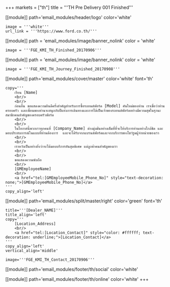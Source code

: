+++
markets = ["th"]
title = '''TH Pre Delivery 001 Finished'''

[[module]]
path='email_modules/header/logo'
color='white'

	image = '''white'''
	url_link = '''https://www.ford.co.th/'''

[[module]]
path = 'email_modules/image/banner_nolink'
color = 'white'

	image = '''FGE_KMI_TH_Finished_20170906'''

[[module]]
path = 'email_modules/image/banner_nolink'
color = 'white'

	image = '''FGE_KMI_TH_Journey_Finished_20170908'''

[[module]]
path='email_modules/cover/master'
color='white'
font='th'

	copy='''
		เรียน [Name]
		<br/>
		<br/>
		ก่อนอื่น ขอแสดงความยินดีครั้งสำคัญสำหรับการซื้อรถยนต์ฟอร์ด [Model] คันใหม่ของท่าน เราเชื่อว่าท่าน ครอบครัว และเพื่อนของท่านจะสนุกกับปีแห่งการเดินทางและการได้เป็นเจ้าของรถยนต์ฟอร์ดอย่างมีความสุขในฐานะสมาชิกคนสำคัญของครอบครัวฟอร์ด 
		<br/>
		<br/>
		ในโอกาสนี้พวกเราทุกคนที่ [Company_Name] ต่างมุ่งมั่นอย่างเต็มที่ที่จะให้บริการท่านอย่างใกล้ชิด และมอบประสบการณ์ในแบบที่ท่านต้องการ  และจะได้รับจากแบรนด์ฟอร์ดและจากบริการของโชว์รูมผู้จำหน่ายของเรา
		<br/>
		<br/>
		เราหวังเป็นอย่างยิ่งว่าจะได้มอบบริการอันสุดพิเศษ แด่ลูกค้าคนสำคัญของเรา
		<br/>
		<br/>
		ขอแสดงความนับถือ
		<br/>
		[GMEmployeeName]
		<br/>
		<a href="tel:[GMEmployeeMobile_Phone_No]" style="text-decoration: none;">[GMEmployeeMobile_Phone_No]</a>
	'''
	copy_align='left'

[[module]]
path='email_modules/split/master/right'
color='green'
font='th'

	title='''[Dealer_NAME]'''
	title_align='left'
	copy='''
		[Location_Address]
		<br/>
		<a href="tel:[Location_Contact]" style="color: #ffffff; text-decoration: underline;">[Location_Contact]</a>
	'''
	copy_align='left'
	vertical_align='middle'

	image='''FGE_KMI_TH_Contact_20170906'''

[[module]]
path='email_modules/footer/th/social'
color='white'

[[module]]
path='email_modules/footer/th/online'
color='white'
+++